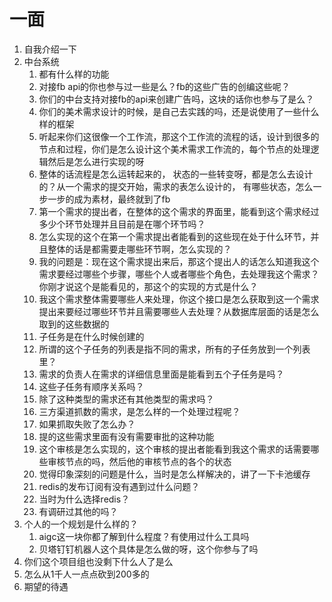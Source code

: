 # 一面
1. 自我介绍一下
2. 中台系统
   1. 都有什么样的功能
   2. 对接fb api的你也参与过一些是么？fb的这些广告的创编这些呢？
   3. 你们的中台支持对接fb的api来创建广告吗，这块的话你也参与了是么？
   4. 你们的美术需求设计的时候，是自己去实践的吗，还是说使用了一些什么样的框架
   5.  听起来你们这很像一个工作流，那这个工作流的流程的话，设计到很多的节点和过程，你们是怎么设计这个美术需求工作流的，每个节点的处理逻辑然后是怎么进行实现的呀
   6. 整体的话流程是怎么运转起来的， 状态的一些转变呀，都是怎么去设计的？从一个需求的提交开始，需求的表怎么设计的， 有哪些状态，怎么一步一步的成为素材，最终就到了fb
   7.  第一个需求的提出者，在整体的这个需求的界面里，能看到这个需求经过多少个环节处理并且目前是在哪个环节吗？
   8. 怎么实现的这个在第一个需求提出者能看到的这些现在处于什么环节，并且整体的话是都需要走哪些环节啊，怎么实现的？
   9.  我的问题是：现在这个需求提出来后，那这个提出人的话怎么知道我这个需求要经过哪些个步骤，哪些个人或者哪些个角色，去处理我这个需求？你刚才说这个是能看见的，那这个的实现的方式是什么？
   10.  我这个需求整体需要哪些人来处理，你这个接口是怎么获取到这一个需求提出来要经过哪些环节并且需要哪些人去处理？从数据库层面的话是怎么取到的这些数据的
   11. 子任务是在什么时候创建的
   12. 所谓的这个子任务的列表是指不同的需求，所有的子任务放到一个列表里？
   13. 需求的负责人在需求的详细信息里面是能看到五个子任务是吗？
   14. 这些子任务有顺序关系吗？
   15. 除了这种类型的需求还有其他类型的需求吗？
   16. 三方渠道抓数的需求，是怎么样的一个处理过程呢？
   17. 如果抓取失败了怎么办？
   18. 提的这些需求里面有没有需要审批的这种功能
   19. 这个审核是怎么实现的，这个审核的提出者能看到我这个需求的话需要哪些审核节点的吗，然后他的审核节点的各个的状态
   20. 觉得印象深刻的问题是什么，当时是怎么样解决的，讲了一下卡池缓存
      1. redis的发布订阅有没有遇到过什么问题？
      2. 当时为什么选择redis？
      3. 有调研过其他的吗？
3. 个人的一个规划是什么样的？
   1. aigc这一块你都了解到什么程度？有使用过什么工具吗
   2. 贝塔钉钉机器人这个具体是怎么做的呀，这个你参与了吗
4. 你们这个项目组也没剩下什么人了是么
5. 怎么从1千人一点点砍到200多的
6. 期望的待遇
